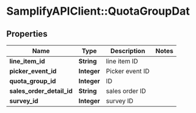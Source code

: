 # SamplifyAPIClient::QuotaGroupDat

## Properties
Name | Type | Description | Notes
------------ | ------------- | ------------- | -------------
**line_item_id** | **String** | line item ID | 
**picker_event_id** | **Integer** | Picker event ID | 
**quota_group_id** | **Integer** | ID | 
**sales_order_detail_id** | **String** | sales order ID | 
**survey_id** | **Integer** | survey ID | 



